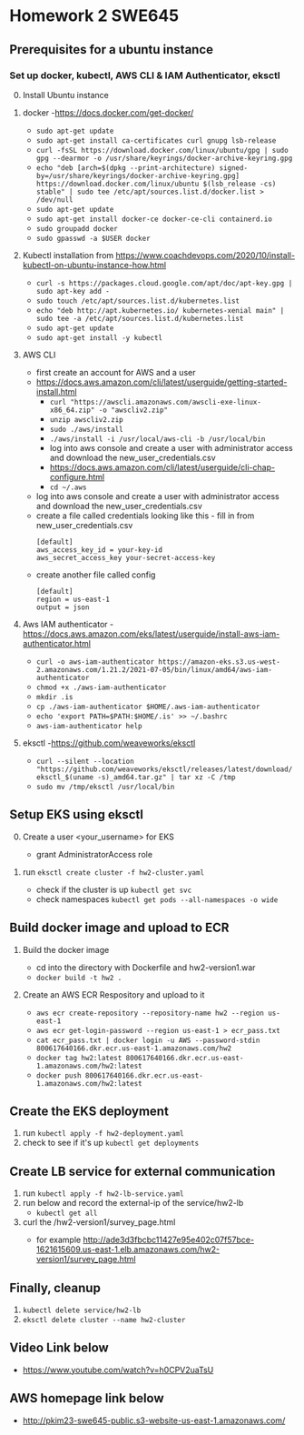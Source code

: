 # Homework 2 SWE645

## Prerequisites for a ubuntu instance
### Set up docker, kubectl, AWS CLI & IAM Authenticator, eksctl
0. Install Ubuntu instance
   
1. docker -https://docs.docker.com/get-docker/
   - ```sudo apt-get update```
   - ```sudo apt-get install ca-certificates curl gnupg lsb-release```
   - ```curl -fsSL https://download.docker.com/linux/ubuntu/gpg | sudo gpg --dearmor -o /usr/share/keyrings/docker-archive-keyring.gpg```
   - ```echo "deb [arch=$(dpkg --print-architecture) signed-by=/usr/share/keyrings/docker-archive-keyring.gpg] https://download.docker.com/linux/ubuntu $(lsb_release -cs) stable" | sudo tee /etc/apt/sources.list.d/docker.list > /dev/null```
   - ```sudo apt-get update```
   - ```sudo apt-get install docker-ce docker-ce-cli containerd.io```
   - ```sudo groupadd docker```
   - ```sudo gpasswd -a $USER docker```

2. Kubectl installation from https://www.coachdevops.com/2020/10/install-kubectl-on-ubuntu-instance-how.html
    - ```curl -s https://packages.cloud.google.com/apt/doc/apt-key.gpg | sudo apt-key add -```
    - ```sudo touch /etc/apt/sources.list.d/kubernetes.list```
    - ```echo "deb http://apt.kubernetes.io/ kubernetes-xenial main" | sudo tee -a /etc/apt/sources.list.d/kubernetes.list```
    - ```sudo apt-get update```
    - ```sudo apt-get install -y kubectl```

3. AWS CLI
    - first create an account for AWS and a user
    - https://docs.aws.amazon.com/cli/latest/userguide/getting-started-install.html
        - ```curl "https://awscli.amazonaws.com/awscli-exe-linux-x86_64.zip" -o "awscliv2.zip"```
        - ```unzip awscliv2.zip```
        - ```sudo ./aws/install```
        - ```./aws/install -i /usr/local/aws-cli -b /usr/local/bin```
        - log into aws console and create a user with administrator access and download the new_user_credentials.csv
        - https://docs.aws.amazon.com/cli/latest/userguide/cli-chap-configure.html
        - ```cd ~/.aws```
   - log into aws console and create a user with administrator access and download the new_user_credentials.csv
   - create a file called credentials looking like this - fill in from new_user_credentials.csv
        ```
        [default]
        aws_access_key_id = your-key-id
        aws_secret_access_key your-secret-access-key
        ```
    - create another file called config
        ```
        [default]
        region = us-east-1
        output = json
        ```
  
4. Aws IAM authenticator -https://docs.aws.amazon.com/eks/latest/userguide/install-aws-iam-authenticator.html
    - ```curl -o aws-iam-authenticator https://amazon-eks.s3.us-west-2.amazonaws.com/1.21.2/2021-07-05/bin/linux/amd64/aws-iam-authenticator```
    - ```chmod +x ./aws-iam-authenticator```
    - ```mkdir .is```
    - ```cp ./aws-iam-authenticator $HOME/.aws-iam-authenticator```
    - ```echo 'export PATH=$PATH:$HOME/.is' >> ~/.bashrc```
    - ```aws-iam-authenticator help```

5. eksctl -https://github.com/weaveworks/eksctl
    - ```curl --silent --location "https://github.com/weaveworks/eksctl/releases/latest/download/eksctl_$(uname -s)_amd64.tar.gz" | tar xz -C /tmp```
    - ```sudo mv /tmp/eksctl /usr/local/bin```


## Setup EKS using eksctl

0. Create a user <your_username> for EKS
   - grant AdministratorAccess role
    
1. run ```eksctl create cluster -f hw2-cluster.yaml```
   - check if the cluster is up ```kubectl get svc```
   - check namespaces ```kubectl get pods --all-namespaces -o wide```
    
## Build docker image and upload to ECR

1. Build the docker image
   - cd into the directory with Dockerfile and hw2-version1.war
   - ```docker build -t hw2 .```

2. Create an AWS ECR Respository and upload to it
   - ```aws ecr create-repository --repository-name hw2 --region us-east-1```
   - ```aws ecr get-login-password --region us-east-1 > ecr_pass.txt```
   - ```cat ecr_pass.txt | docker login -u AWS --password-stdin 800617640166.dkr.ecr.us-east-1.amazonaws.com/hw2```
   - ```docker tag hw2:latest 800617640166.dkr.ecr.us-east-1.amazonaws.com/hw2:latest```
   - ```docker push 800617640166.dkr.ecr.us-east-1.amazonaws.com/hw2:latest```
    
## Create the EKS deployment

1. run ```kubectl apply -f hw2-deployment.yaml```
2. check to see if it's up ```kubectl get deployments```

## Create LB service for external communication

1. run ```kubectl apply -f hw2-lb-service.yaml```
2. run below and record the external-ip of the service/hw2-lb
   - ```kubectl get all```
3. curl the <external-ip-link>/hw2-version1/survey_page.html
   - for example http://ade3d3fbcbc11427e95e402c07f57bce-1621615609.us-east-1.elb.amazonaws.com/hw2-version1/survey_page.html


## Finally, cleanup
1. ```kubectl delete service/hw2-lb```
2. ```eksctl delete cluster --name hw2-cluster```


## Video Link below

- https://www.youtube.com/watch?v=h0CPV2uaTsU


## AWS homepage link below

- http://pkim23-swe645-public.s3-website-us-east-1.amazonaws.com/






























